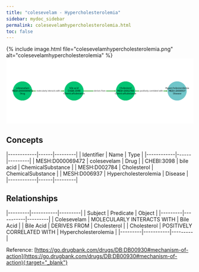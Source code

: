 ```yaml
---
title: "colesevelam - Hypercholesterolemia"
sidebar: mydoc_sidebar
permalink: colesevelamhypercholesterolemia.html
toc: false 
---
```


{% include image.html file="colesevelamhypercholesterolemia.png" alt="colesevelamhypercholesterolemia" %}![Path Visualization](/images/colesevelamhypercholesterolemia.png)

## Concepts

|------------|------|---------|
| Identifier | Name | Type    |
|------------|------|---------|
| MESH:D000069472 | colesevelam | Drug |
| CHEBI:3098 | bile acid | ChemicalSubstance |
| MESH:D002784 | Cholesterol | ChemicalSubstance |
| MESH:D006937 | Hypercholesterolemia | Disease |
|------------|------|---------|

## Relationships

|---------|-----------|---------|
| Subject | Predicate | Object  |
|---------|-----------|---------|
| Colesevelam | MOLECULARLY INTERACTS WITH | Bile Acid |
| Bile Acid | DERIVES FROM | Cholesterol |
| Cholesterol | POSITIVELY CORRELATED WITH | Hypercholesterolemia |
|---------|-----------|---------|

Reference: [https://go.drugbank.com/drugs/DB:DB00930#mechanism-of-action](https://go.drugbank.com/drugs/DB:DB00930#mechanism-of-action){:target="_blank"}